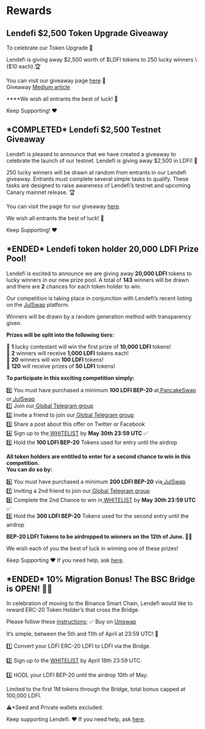 # Rewards

## **Lendefi $2,500 Token Upgrade Giveaway**

To celebrate our Token Upgrade 🥳

Lendefi is giving away $2,500 worth of $LDFI tokens to 250 lucky winners \($10 each\).🏆

You can visit our giveaway page [here](https://gleam.io/euUpU/lendefi-token-upgrade-giveaway) 🎯  
Giveaway [Medium article](https://medium.com/lendefi/lendefis-token-upgrade-giveaway-78c6de6e3abe)   
  
****We wish all entrants the best of luck! 🚀

Keep Supporting! ❤️

## **\*COMPLETED\* Lendefi $2,500 Testnet Giveaway**

Lendefi is pleased to announce that we have created a giveaway to celebrate the launch of our testnet. Lendefi is giving away $2,500 in LDFI! 📣

250 lucky winners will be drawn at random from entrants in our Lendefi giveaway. Entrants must complete several simple tasks to qualify. These tasks are designed to raise awareness of Lendefi’s testnet and upcoming Canary mainnet release. 🏆

You can visit the page for our giveaway [here](https://gleam.io/r8b5J/lendefi-testnet-giveaway).

We wish all entrants the best of luck! 🚀

Keep Supporting! ❤️

## \*ENDED\* **Lendefi token holder 20,000 LDFI Prize Pool!**

Lendefi is excited to announce we are giving away **20,000 LDFI** tokens to lucky winners in our new prize pool. A total of **143** winners will be drawn and there are **2** chances for each token holder to win. 

Our competition is taking place in conjunction with Lendefi’s recent listing on the [JulSwap](https://julswap.lendefi.finance/) platform. 

Winners will be drawn by a random generation method with transparency given.   
  
**Prizes will be split into the following tiers:**

🥇 **1** lucky contestant will win the first prize of **10,000 LDFI** tokens!  
🥈 **2** winners will receive **1,000 LDFI** tokens each!  
🥉 **20** winners will win **100 LDFI** tokens!  
🏅 **120** will receive prizes of **50 LDFI** tokens! 

**To participate in this exciting competition simply:**

0️⃣ You must have purchased a minimum **100 LDFI BEP-20** at[ PancakeSwap](https://pancakeswap.lendefi.finance/) or[ JulSwap  
](https://julswap.lendefi.finance/)1️⃣ Join our[ Global Telegram group  
](https://telegram.lendefi.finance/)2️⃣ Invite a friend to join our[ Global Telegram group  
](https://telegram.lendefi.finance/)3️⃣ Share a post about this offer on Twitter or Facebook  
4️⃣ Sign up to the[ WHITELIST](https://whitelist.lendefi.finance/) by **May 30th 23:59 UTC** ✅  
5️⃣ Hold the **100 LDFI BEP-20** Tokens used for entry until the airdrop

**All token holders are entitled to enter for a second chance to win in this competition.   
You can do so by:**

6️⃣ You must have purchased a minimum **200 LDFI BEP-20** via[ JulSwap](https://julswap.lendefi.finance/)  
7️⃣ Inviting a 2nd friend to join our[ Global Telegram group  
](https://telegram.lendefi.finance/)8️⃣ Complete the 2nd Chance to win in[ WHITELIST](https://whitelist.lendefi.finance/) by **May 30th 23:59 UTC** ✅  
9️⃣ Hold the **300 LDFI BEP-20** Tokens used for the second entry until the airdrop

**BEP-20 LDFI Tokens to be airdropped to winners on the 12th of June. 🚀🚀**

We wish each of you the best of luck in winning one of these prizes!

Keep Supporting ❤️ If you need help, ask [here](https://telegram.lendefi.finance/).

## \*ENDED\* 10% Migration Bonus! The BSC Bridge is OPEN! 🚀🚀

In celebration of moving to the Binance Smart Chain, Lendefi would like to reward ERC-20 Token Holder’s that cross the Bridge.

Please follow these [instructions](); ✅ Buy on [Uniswap](https://info.uniswap.org/token/0x5479d565e549f3ecdbde4ab836d02d86e0d6a8c7)

It’s simple, between the 5th and 11th of April at 23:59 UTC! 🚀

1️⃣ Convert your LDFI ERC-20 LDFI to LDFI via the Bridge.

2️⃣ Sign up to the [WHITELIST](https://forms.gle/mzsb8kRtD2EBh3vJA) by April 18th 23:59 UTC.

3️⃣ HODL your LDFI BEP-20 until the airdrop 10th of May.

Limited to the first 1M tokens through the Bridge, total bonus capped at 100,000 LDFI.

⚠️\*Seed and Private wallets excluded.

Keep supporting Lendefi. ❤️  If you need help, ask [here](https://telegram.lendefi.finance/).

## 



